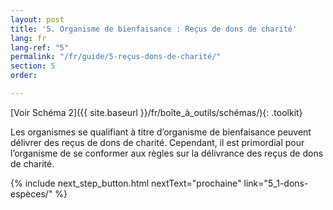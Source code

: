 ```yaml
---
layout: post
title: '5. Organisme de bienfaisance : Reçus de dons de charité'
lang: fr
lang-ref: "5"
permalink: "/fr/guide/5-reçus-dons-de-charité/"
section: 5
order: 

---
```

[Voir Schéma 2]({{ site.baseurl }}/fr/boîte_à_outils/schémas/){: .toolkit}

Les organismes se qualifiant à titre d’organisme de bienfaisance peuvent délivrer des reçus de dons de charité. Cependant, il est primordial pour l’organisme de se conformer aux règles sur la délivrance des reçus de dons de charité.

{% include next_step_button.html nextText="prochaine" link="5_1-dons-espèces/" %}